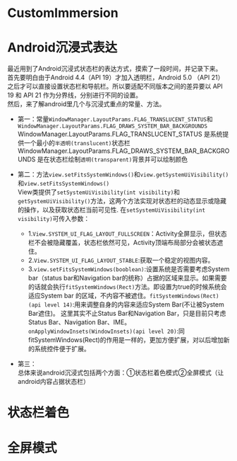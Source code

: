 # CustomImmersion
# Android沉浸式表达<br>
最近用到了Android沉浸式状态栏的表达方式，摸索了一段时间，并记录下来。<br>
首先要明白由于Android 4.4（API 19）才加入透明栏，Android 5.0 （API 21）之后才可以直接设置状态栏和导航栏。所以要适配不同版本之间的差异要以
API 19 和 API 21 作为分界线，分别进行不同的设置。<br>
然后，来了解android里几个与沉浸式重点的常量、方法。<br>

* 第一：常量`WindowManager.LayoutParams.FLAG_TRANSLUCENT_STATUS`和`WindowManager.LayoutParams.FLAG_DRAWS_SYSTEM_BAR_BACKGROUNDS`
WindowManager.LayoutParams.FLAG_TRANSLUCENT_STATUS 是系统提供一个最小的`半透明(translucent)`状态栏<br>
WindowManager.LayoutParams.FLAG_DRAWS_SYSTEM_BAR_BACKGROUNDS 是在状态栏绘制`透明(transparent)`背景并可以绘制颜色<br>

* 第二：方法`view.setFitsSystemWindows()`和`view.getSystemUiVisibility()`和`view.setFitsSystemWindows()`<br>
View类提供了`setSystemUiVisibility(int visibility)`和`getSystemUiVisibility()`方法，这两个方法实现对状态栏的动态显示或隐藏的操作，以及获取状态栏当前可见性.
在`setSystemUiVisibility(int visibility)`可传入参数：<br>
  * 1.`View.SYSTEM_UI_FLAG_LAYOUT_FULLSCREEN`：Activity全屏显示，但状态栏不会被隐藏覆盖，状态栏依然可见，Activity顶端布局部分会被状态遮住。<br>
  * 2.`View.SYSTEM_UI_FLAG_LAYOUT_STABLE`:获取一个稳定的视图内容。<br>
  * 3.`view.setFitsSystemWindows(booblean)`:设置系统是否需要考虑System bar（status bar和Navigation bar的统称）占据的区域来显示。如果需要的话就会执行`fitSystemWindows(Rect)`方法。即设置为true的时候系统会适应System bar 的区域，不内容不被遮住。`fitSystemWindows(Rect)(api level 14)`:用来调整自身的内容来适应System Bar(不让被System Bar遮住)。 这里其实不止Status Bar和Navigation Bar，只是目前只考虑Status Bar、Navigation Bar、IME。 <br>
`onApplyWindowInsets(WindowInsets)(api level 20)`:同fitSystemWindows(Rect)的作用是一样的，更加方便扩展，对以后增加新的系统控件便于扩展。

* 第三：<br>
总体来说android沉浸式包括两个方面：①状态栏着色模式②全屏模式（让android内容占据状态栏）<br>

# 状态栏着色

# 全屏模式
